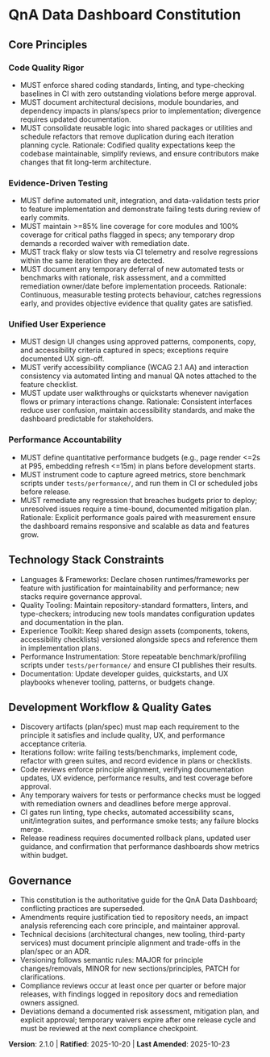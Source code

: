 <!-- Sync Impact Report
Version change: 2.0.0 -> 2.1.0
Modified principles:
- Evidence-Driven Testing (document temporary coverage deferrals with remediation plan)
Added sections: none
Removed sections: none
Templates requiring updates (✅ updated / ⚠ pending):
- ✅ .specify/templates/plan-template.md
- ✅ .specify/templates/spec-template.md
- ✅ .specify/templates/tasks-template.md
Follow-up TODOs: None
-->
# QnA Data Dashboard Constitution

## Core Principles

### Code Quality Rigor
- MUST enforce shared coding standards, linting, and type-checking baselines in CI with zero outstanding violations before merge approval.
- MUST document architectural decisions, module boundaries, and dependency impacts in plans/specs prior to implementation; divergence requires updated documentation.
- MUST consolidate reusable logic into shared packages or utilities and schedule refactors that remove duplication during each iteration planning cycle.
Rationale: Codified quality expectations keep the codebase maintainable, simplify reviews, and ensure contributors make changes that fit long-term architecture.

### Evidence-Driven Testing
- MUST define automated unit, integration, and data-validation tests prior to feature implementation and demonstrate failing tests during review of early commits.
- MUST maintain >=85% line coverage for core modules and 100% coverage for critical paths flagged in specs; any temporary drop demands a recorded waiver with remediation date.
- MUST track flaky or slow tests via CI telemetry and resolve regressions within the same iteration they are detected.
- MUST document any temporary deferral of new automated tests or benchmarks with rationale, risk assessment, and a committed remediation owner/date before implementation proceeds.
Rationale: Continuous, measurable testing protects behaviour, catches regressions early, and provides objective evidence that quality gates are satisfied.

### Unified User Experience
- MUST design UI changes using approved patterns, components, copy, and accessibility criteria captured in specs; exceptions require documented UX sign-off.
- MUST verify accessibility compliance (WCAG 2.1 AA) and interaction consistency via automated linting and manual QA notes attached to the feature checklist.
- MUST update user walkthroughs or quickstarts whenever navigation flows or primary interactions change.
Rationale: Consistent interfaces reduce user confusion, maintain accessibility standards, and make the dashboard predictable for stakeholders.

### Performance Accountability
- MUST define quantitative performance budgets (e.g., page render <=2s at P95, embedding refresh <=15m) in plans before development starts.
- MUST instrument code to capture agreed metrics, store benchmark scripts under `tests/performance/`, and run them in CI or scheduled jobs before release.
- MUST remediate any regression that breaches budgets prior to deploy; unresolved issues require a time-bound, documented mitigation plan.
Rationale: Explicit performance goals paired with measurement ensure the dashboard remains responsive and scalable as data and features grow.

## Technology Stack Constraints

- Languages & Frameworks: Declare chosen runtimes/frameworks per feature with justification for maintainability and performance; new stacks require governance approval.
- Quality Tooling: Maintain repository-standard formatters, linters, and type-checkers; introducing new tools mandates configuration updates and documentation in the plan.
- Experience Toolkit: Keep shared design assets (components, tokens, accessibility checklists) versioned alongside specs and reference them in implementation plans.
- Performance Instrumentation: Store repeatable benchmark/profiling scripts under `tests/performance/` and ensure CI publishes their results.
- Documentation: Update developer guides, quickstarts, and UX playbooks whenever tooling, patterns, or budgets change.

## Development Workflow & Quality Gates

- Discovery artifacts (plan/spec) must map each requirement to the principle it satisfies and include quality, UX, and performance acceptance criteria.
- Iterations follow: write failing tests/benchmarks, implement code, refactor with green suites, and record evidence in plans or checklists.
- Code reviews enforce principle alignment, verifying documentation updates, UX evidence, performance results, and test coverage before approval.
- Any temporary waivers for tests or performance checks must be logged with remediation owners and deadlines before merge approval.
- CI gates run linting, type checks, automated accessibility scans, unit/integration suites, and performance smoke tests; any failure blocks merge.
- Release readiness requires documented rollback plans, updated user guidance, and confirmation that performance dashboards show metrics within budget.

## Governance

- This constitution is the authoritative guide for the QnA Data Dashboard; conflicting practices are superseded.
- Amendments require justification tied to repository needs, an impact analysis referencing each core principle, and maintainer approval.
- Technical decisions (architectural changes, new tooling, third-party services) must document principle alignment and trade-offs in the plan/spec or an ADR.
- Versioning follows semantic rules: MAJOR for principle changes/removals, MINOR for new sections/principles, PATCH for clarifications.
- Compliance reviews occur at least once per quarter or before major releases, with findings logged in repository docs and remediation owners assigned.
- Deviations demand a documented risk assessment, mitigation plan, and explicit approval; temporary waivers expire after one release cycle and must be reviewed at the next compliance checkpoint.

**Version**: 2.1.0 | **Ratified**: 2025-10-20 | **Last Amended**: 2025-10-23

